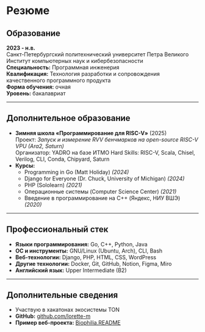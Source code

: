 # Резюме

## Образование

**2023 - н.в.**  
Санкт-Петербургский политехнический университет Петра Великого  
Институт компьютерных наук и кибербезопасности  
**Специальность:** Программная инженерия  
**Квалификация:** Технология разработки и сопровождения качественного программного продукта  
**Форма обучения:** очная  
**Уровень:** бакалавриат  

---

## Дополнительное образование

- **Зимняя школа «Программирование для RISC-V»** (2025)  
  Проект: *Запуск и измерение RVV бенчмарков на open-source RISC-V VPU (Ara2, Saturn)*  
  Организатор: YADRO на базе ИТМО
  Hard Skills: RISC-V, Scala, Chisel, Verilog, CLI, Conda, Chipyard, Saturn
- **Курсы:**
  - Programming in Go (Matt Holiday) *(2024)*  
  - Django for Everyone (Dr. Chuck, University of Michigan) *(2024)*  
  - PHP (Sololearn) *(2021)*  
  - Операционные системы (Computer Science Center) *(2021)*  
  - Введение в программирование на C++ (Яндекс, НИУ ВШЭ) *(2020)*

---

## Профессиональный стек

- **Языки программирования:** Go, C++, Python, Java  
- **ОС и инструменты:** GNU/Linux (Ubuntu, Arch), CLI, Bash  
- **Веб-технологии:** Django, PHP, HTML, CSS, WordPress  
- **Другие технологии:** Docker, Git, GitHub, Notion, Figma, Miro  
- **Английский язык:** Upper Intermediate (B2)  

---

## Дополнительные сведения

- Участвую в хакатонах экосистемы TON  
- **GitHub:** [github.com/lorette-m](https://github.com/lorette-m)  
- **Пример веб-проекта:** [Biophilia.README](https://biophiliq.ru/)

